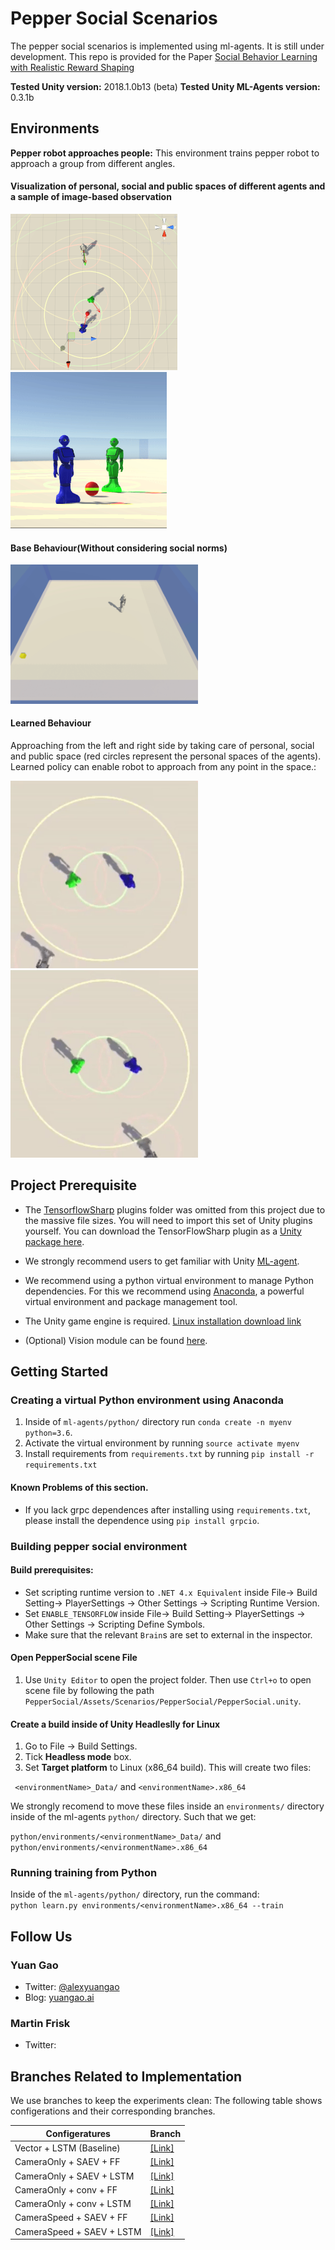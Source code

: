 # Pepper Social Scenarios
The pepper social scenarios is implemented using ml-agents. It is still under development. This repo is provided for the Paper [Social Behavior Learning with Realistic Reward Shaping]()

**Tested Unity version:** 2018.1.0b13 (beta)
**Tested Unity ML-Agents version:** 0.3.1b

## Environments
**Pepper robot approaches people:** This environment trains pepper robot to approach a group from different angles.

#### Visualization of personal, social and public spaces of different agents and a sample of image-based observation
<img src="Screenshots/topdown.gif" style="display:inline" height="250"/> <img src="Screenshots/firstperson.gif" style="display:inline" height="250"/>

#### Base Behaviour(Without considering social norms)
<img src="Screenshots/force-actions.gif" width="300"/>

#### Learned Behaviour
Approaching from the left and right side by taking care of personal, social and public space (red circles represent the personal spaces of the agents). Learned policy can enable robot to approach from any point in the space.:

<img src="Screenshots/A1.gif" style="display:inline" width="300"/>  <img src="Screenshots/A2.gif" width="300"/>


## Project Prerequisite
* The [TensorflowSharp](https://github.com/Unity-Technologies/ml-agents/blob/master/docs/Background-TensorFlow.md#tensorflowsharp) plugins folder was omitted from this project due to the massive file sizes. You will need to import this set of Unity plugins yourself. You can download the TensorFlowSharp plugin as a [Unity package here](https://s3.amazonaws.com/unity-ml-agents/0.3/TFSharpPlugin.unitypackage).

* We strongly recommend users to get familiar with Unity [ML-agent](https://github.com/Danielhp95/ml-agents).

* We recommend using a python virtual environment to manage Python dependencies. For this we recommend using [Anaconda](https://www.anaconda.com/), a powerful virtual environment and package management tool. 

* The Unity game engine is required. [Linux installation download link](https://forum.unity.com/threads/unity-on-linux-release-notes-and-known-issues.350256/page-2)

* (Optional) Vision module can be found [here](https://github.com/mightypirate1/AutoEnc_House).

## Getting Started

### Creating a virtual Python environment using Anaconda

1. Inside of `ml-agents/python/` directory run `conda create -n myenv python=3.6`.
2. Activate the virtual environment by running `source activate myenv`
3. Install requirements from `requirements.txt` by running `pip install -r requirements.txt`

#### Known Problems of this section.
- If you lack grpc dependences after installing using `requirements.txt`, please install the dependence using `pip install grpcio`.

### Building pepper social environment

#### Build prerequisites:
+ Set scripting runtime version to `.NET 4.x Equivalent` inside File-> Build Setting-> PlayerSettings -> Other Settings -> Scripting Runtime Version.
+ Set `ENABLE_TENSORFLOW` inside File-> Build Setting-> PlayerSettings -> Other Settings -> Scripting Define Symbols.
+ Make sure that the relevant `Brain`s are set to external in the inspector.

#### Open PepperSocial scene File
1. Use `Unity Editor` to open the project folder. Then use `Ctrl+o` to open scene file by following the path `PepperSocial/Assets/Scenarios/PepperSocial/PepperSocial.unity`.

#### Create a build inside of Unity Headleslly for Linux
1. Go to File -> Build Settings.
2. Tick **Headless mode** box.
3. Set **Target platform** to Linux (x86_64 build).
This will create two files:

` <environmentName>_Data/` and `<environmentName>.x86_64`

We strongly recomend to move these files inside an `environments/` directory inside of the ml-agents `python/` directory. Such that we get:

`python/environments/<environmentName>_Data/` and `python/environments/<environmentName>.x86_64`

### Running training from Python
Inside of the `ml-agents/python/` directory, run the command:  
`python learn.py environments/<environmentName>.x86_64 --train`




## Follow Us
### Yuan Gao

* Twitter: [@alexyuangao](http://twitter.com/alexyuangao)
* Blog: [yuangao.ai](http://yuangao.ai)

### Martin Frisk

* Twitter: 

## Branches Related to Implementation

We use branches to keep the experiments clean:
The following table shows configerations and their corresponding branches.

| Configeratures            | Branch                                                                                  |
|---------------------------|-----------------------------------------------------------------------------------------|
| Vector + LSTM (Baseline)  | [[Link]](https://github.com/gaoyuankidult/PepperSocial/tree/BASELINE-v0.2a)             |
| CameraOnly + SAEV + FF    | [[Link]](https://github.com/gaoyuankidult/PepperSocial/tree/CameraOnly-OurAE-v0.2a-ff)  |
| CameraOnly + SAEV + LSTM  | [[Link]](https://github.com/gaoyuankidult/PepperSocial/tree/CameraOnly-OurAE-v0.2a)     |
| CameraOnly + conv + FF    | [[Link]](https://github.com/gaoyuankidult/PepperSocial/tree/CameraOnly-ConvAE-v0.2a-ff) |
| CameraOnly + conv + LSTM  | [[Link]](https://github.com/gaoyuankidult/PepperSocial/tree/CameraSpeed-ConvAE-v0.2a)   |
| CameraSpeed + SAEV + FF | [[Link]](https://github.com/gaoyuankidult/PepperSocial/tree/CameraSpeed-OurAE-v0.2a-ff)    |
| CameraSpeed + SAEV + LSTM | [[Link]](https://github.com/gaoyuankidult/PepperSocial/tree/CameraSpeed-OurAE-v0.2a)    |
